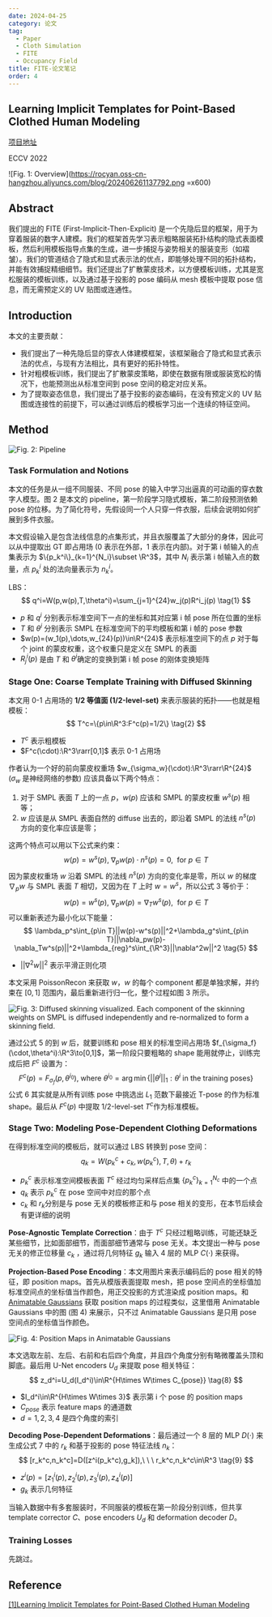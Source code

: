 ```yaml
---
date: 2024-04-25
category: 论文
tag:
  - Paper
  - Cloth Simulation
  - FITE
  - Occupancy Field
title: FITE-论文笔记
order: 4
---
```


## Learning Implicit Templates for Point-Based Clothed Human Modeling

[项目地址](https://jsnln.github.io/fite/index.html)

ECCV 2022

![Fig. 1: Overview](https://rocyan.oss-cn-hangzhou.aliyuncs.com/blog/202406261137792.png =x600)

## Abstract

我们提出的 FITE (First-Implicit-Then-Explicit) 是一个先隐后显的框架，用于为穿着服装的数字人建模。我们的框架首先学习表示粗略服装拓扑结构的隐式表面模板，然后利用模板指导点集的生成，进一步捕捉与姿势相关的服装变形（如褶皱）。我们的管道结合了隐式和显式表示法的优点，即能够处理不同的拓扑结构，并能有效捕捉精细细节。我们还提出了扩散蒙皮技术，以方便模板训练，尤其是宽松服装的模板训练，以及通过基于投影的 pose 编码从 mesh 模板中提取 pose 信息，而无需预定义的 UV 贴图或连通性。

## Introduction

本文的主要贡献：

- 我们提出了一种先隐后显的穿衣人体建模框架，该框架融合了隐式和显式表示法的优点，与现有方法相比，具有更好的拓扑特性。
- 针对粗模板训练，我们提出了扩散蒙皮策略，即使在数据有限或服装宽松的情况下，也能预测出从标准空间到 pose 空间的稳定对应关系。
- 为了提取姿态信息，我们提出了基于投影的姿态编码，在没有预定义的 UV 贴图或连接性的前提下，可以通过训练后的模板学习出一个连续的特征空间。

## Method

![Fig. 2: Pipeline](https://rocyan.oss-cn-hangzhou.aliyuncs.com/blog/202406261137681.png)

### Task Formulation and Notions

本文的任务是从一组不同服装、不同 pose 的输入中学习出逼真的可动画的穿衣数字人模型。图 2 是本文的 pipeline，第一阶段学习隐式模板，第二阶段预测依赖 pose 的位移。为了简化符号，先假设同一个人只穿一件衣服，后续会说明如何扩展到多件衣服。

本文假设输入是包含法线信息的点集形式，并且衣服覆盖了大部分的身体，因此可以从中提取出 GT 即占用场 (0 表示在外部，1 表示在内部)。对于第 i 帧输入的点集表示为 $\{p_k^i\}_{k=1}^{N_i}\subset \R^3$，其中 $N_i$ 表示第 i 帧输入点的数量，点 $p_k^i$ 处的法向量表示为 $n_k^i$。

LBS：
$$
q^i=W(p,w(p),T,\theta^i)=\sum_{j=1}^{24}w_j(p)R^i_j(p)
\tag{1}
$$

- $p$ 和 $q^i$ 分别表示标准空间下一点的坐标和其对应第 i 帧 pose 所在位置的坐标
- $T$ 和 $\theta^i$ 分别表示 SMPL 在标准空间下的平均模板和第 i 帧的 pose 参数
- $w(p)=(w_1(p),\dots,w_{24}(p))\in\R^{24}$ 表示标准空间下的点 $p$ 对于每个 joint 的蒙皮权重，这个权重只是定义在 SMPL 的表面
- $R_j^i(p)$ 是由 $T$ 和 $\theta^i$​​ 确定的变换到第 i 帧 pose 的刚体变换矩阵

### Stage One: Coarse Template Training with Diffused Skinning

本文用 0-1 占用场的 **1/2 等值面 (1/2-level-set)** 来表示服装的拓扑——也就是粗模板：
$$
T^c=\{p\in\R^3:F^c(p)=1/2\}
\tag{2}
$$

- $T^c$ 表示粗模板
- $F^c(\cdot):\R^3\rarr[0,1]$ 表示 0-1 占用场

作者认为一个好的前向蒙皮权重场 $w_{\sigma_w}(\cdot):\R^3\rarr\R^{24}$ ($\sigma_w$ 是神经网络的参数) 应该具备以下两个特点：

1. 对于 SMPL 表面 $T$ 上的一点 $p$，$w(p)$ 应该和 SMPL 的蒙皮权重 $w^s(p)$ 相等；
2. $w$ 应该是从 SMPL 表面自然的 diffuse 出去的，即沿着 SMPL 的法线 $n^s(p)$ 方向的变化率应该是零；

这两个特点可以用以下公式来约束：
$$
w(p)=w^s(p),\ \nabla_pw(p)\cdot n^s(p)=0,\ \ \mathrm{for} \ p\in T
\tag{3}
$$
因为蒙皮权重场 $w$ 沿着 SMPL 的法线 $n^s(p)$ 方向的变化率是零，所以 $w$ 的梯度 $\nabla_pw$ 与 SMPL 表面 $T$ 相切，又因为在 $T$ 上时 $w=w^s$，所以公式 3 等价于：
$$
w(p)=w^s(p),\ \nabla_pw(p)=\nabla_Tw^s(p),\ \ \mathrm{for} \ p\in T
\tag{4}
$$
可以重新表述为最小化以下能量：
$$
\lambda_p^s\int_{p\in T}||w(p)-w^s(p)||^2+\lambda_g^s\int_{p\in T}||\nabla_pw(p)-\nabla_Tw^s(p)||^2+\lambda_{reg}^s\int_{\R^3}||\nabla^2w||^2
\tag{5}
$$

- $||\nabla^2w||^2$ 表示平滑正则化项

本文采用 PoissonRecon 来获取 $w$，$w$ 的每个 component 都是单独求解，并约束在 $[0,1]$ 范围内，最后重新进行归一化，整个过程如图 3 所示。

![Fig. 3: Diffused skinning visualized. Each component of the skinning weights on SMPL is diffused independently and re-normalized to form a skinning field.](https://rocyan.oss-cn-hangzhou.aliyuncs.com/blog/202406261138370.png)

通过公式 5 的到 $w$ 后，就要训练和 pose 相关的标准空间占用场 $f_{\sigma_f}(\cdot,\theta^i):\R^3\to[0,1]$，第一阶段只要粗略的 shape 能用就停止，训练完成后把 $F^c$ 设置为：
$$
F^c(p)=F_{\sigma_f}(p,\theta^{i_0}),\ \mathrm{where}\ \theta^{i_0}=\arg\min\{||\theta^i||_1:\theta^i\ \mathrm{in \ the\ training\ poses}\}
\tag{6}
$$
公式 6 其实就是从所有训练 pose 中挑选出 $L_1$ 范数下最接近 T-pose 的作为标准 shape。最后从 $F^c(p)$ 中提取 1/2-level-set $T^c$​ 作为标准模板。

### Stage Two: Modeling Pose-Dependent Clothing Deformations

在得到标准空间的模板后，就可以通过 LBS 转换到 pose 空间：
$$
q_k=W(p_k^c+c_k,w(p_k^c),T,\theta)+r_k
\tag{7}
$$

- $p_k^c$ 表示标准空间模板表面 $T^c$ 经过均匀采样后点集 $\{p_k^c\}_{k=1}^{N_c}$ 中的一个点
- $q_k$ 表示 $p_k^c$ 在 pose 空间中对应的那个点
- $c_k$ 和 $r_k$​ 分别是与 pose 无关的模板修正和与 pose 相关的变形，在本节后续会有更详细的说明

**Pose-Agnostic Template Correction**：由于 $T^c$ 只经过粗略训练，可能还缺乏某些细节，比如面部细节，而面部细节通常与 pose 无关。本文提出一种与 pose 无关的修正位移量 $c_k$ ，通过将几何特征 $g_k$ 输入 4 层的 MLP $C(\cdot)$ 来获得。

**Projection-Based Pose Encoding**：本文用图片来表示编码后的 pose 相关的特征，即 position maps。首先从模版表面提取 mesh，把 pose 空间点的坐标值加标准空间点的坐标值当作颜色，用正交投影的方式渲染成 position maps。和 [Animatable Gaussians](../avatar/Animatable-Gaussians.html) 获取 position maps 的过程类似，这里借用 Animatable Gaussians 中的图 (图 4) 来展示，只不过 Animatable Gaussians 是只用 pose 空间点的坐标值当作颜色。

![Fig. 4: Position Maps in Animatable Gaussians](https://rocyan.oss-cn-hangzhou.aliyuncs.com/blog/202406261138298.png)

本文选取左前、左后、右前和右后四个角度，并且四个角度分别有略微覆盖头顶和脚底。最后用 U-Net encoders $U_d$ 来提取 pose 相关特征：
$$
z_d^i=U_d(I_d^i)\in\R^{H\times W\times C_{pose}}
\tag{8}
$$

- $I_d^i\in\R^{H\times W\times 3}$ 表示第 i 个 pose 的 position maps
- $C_{pose}$ 表示 feature maps 的通道数
- $d=1,2,3,4$ 是四个角度的索引

**Decoding Pose-Dependent Deformations**：最后通过一个 8 层的 MLP $D(\cdot)$ 来生成公式 7 中的 $r_k$ 和基于投影的 pose 特征法线 $n_k$：
$$
[r_k^c,n_k^c]=D([z^i(p_k^c),g_k]),\ \ \  r_k^c,n_k^c\in\R^3
\tag{9}
$$

- $z^i(p)=[z_1^i(p),z_2^i(p),z_3^i(p),z_4^i(p)]$​
- $g_k$ 表示几何特征

当输入数据中有多套服装时，不同服装的模板在第一阶段分别训练，但共享 template corrector $C$、pose encoders $U_d$ 和 deformation decoder $D$​。

### Training Losses

先跳过。

## Reference

[[1]Learning Implicit Templates for Point-Based Clothed Human Modeling](https://www.ecva.net/papers/eccv_2022/papers_ECCV/papers/136630211.pdf)

